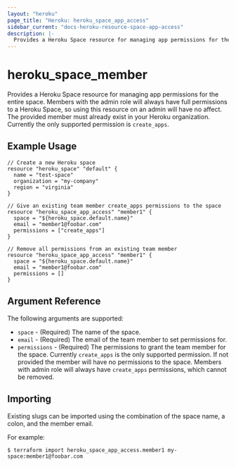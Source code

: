 ```yaml
---
layout: "heroku"
page_title: "Heroku: heroku_space_app_access"
sidebar_current: "docs-heroku-resource-space-app-access"
description: |-
  Provides a Heroku Space resource for managing app permissions for the entire space. Members with the admin role will always have full permissions to a Heroku space, so using this resource on an admin will have no affect. The provided member must already exist in your Heroku organization.
---
```


# heroku\_space\_member

Provides a Heroku Space resource for managing app permissions for the entire space. Members with the admin role will always have full permissions to a Heroku Space, so using this resource on an admin will have no affect. The provided member must already exist in your Heroku organization. Currently the only supported permission is `create_apps`.

## Example Usage

```hcl
// Create a new Heroku space
resource "heroku_space" "default" {
  name = "test-space"
  organization = "my-company"
  region = "virginia"
}

// Give an existing team member create_apps permissions to the space
resource "heroku_space_app_access" "member1" {
  space = "${heroku_space.default.name}"
  email = "member1@foobar.com"
  permissions = ["create_apps"]
}

// Remove all permissions from an existing team member
resource "heroku_space_app_access" "member1" {
  space = "${heroku_space.default.name}"
  email = "member1@foobar.com"
  permissions = []
}
```

## Argument Reference

The following arguments are supported:

* `space` - (Required) The name of the space.
* `email` - (Required) The email of the team member to set permissions for.
* `permissions` - (Required) The permissions to grant the team member for the space. Currently `create_apps` is the only supported permission. If not provided the member will have no permissions to the space. Members with admin role will always have `create_apps` permissions, which cannot be removed.

## Importing

Existing slugs can be imported using the combination of the space name, a colon, and the member email.

For example:

```
$ terraform import heroku_space_app_access.member1 my-space:member1@foobar.com
```